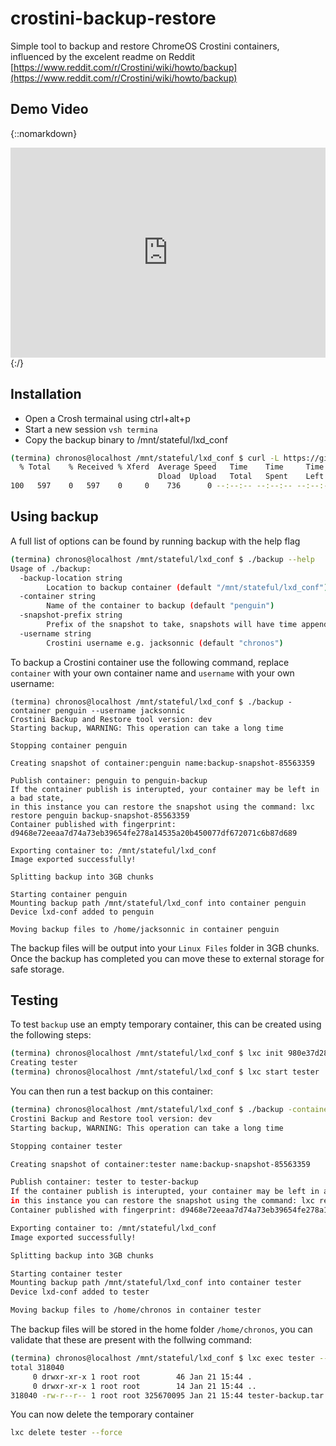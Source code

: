 # crostini-backup-restore
Simple tool to backup and restore ChromeOS Crostini containers, influenced by the excelent readme on Reddit
[https://www.reddit.com/r/Crostini/wiki/howto/backup](https://www.reddit.com/r/Crostini/wiki/howto/backup)

## Demo Video
{::nomarkdown}
<div style="position: relative; padding-bottom: 66.66666666666666%; height: 0;"><iframe src="https://www.useloom.com/embed/71cdc4055744465f8f467f65cd26db44" frameborder="0" webkitallowfullscreen mozallowfullscreen allowfullscreen style="position: absolute; top: 0; left: 0; width: 100%; height: 100%;"></iframe></div>
{:/}

## Installation
* Open a Crosh termainal using ctrl+alt+p
* Start a new session `vsh termina`
* Copy the backup binary to /mnt/stateful/lxd_conf
```bash
(termina) chronos@localhost /mnt/stateful/lxd_conf $ curl -L https://github.com/nicholasjackson/crostini-backup-restore/releases/download/v0.0.1/backup -o /mnt/stateful/lxd_conf/backup
  % Total    % Received % Xferd  Average Speed   Time    Time     Time  Current
                                 Dload  Upload   Total   Spent    Left  Speed
100   597    0   597    0     0    736      0 --:--:-- --:--:-- --:--:--   790
```

## Using backup
A full list of options can be found by running backup with the help flag
```bash
(termina) chronos@localhost /mnt/stateful/lxd_conf $ ./backup --help
Usage of ./backup:
  -backup-location string
        Location to backup container (default "/mnt/stateful/lxd_conf")
  -container string
        Name of the container to backup (default "penguin")
  -snapshot-prefix string
        Prefix of the snapshot to take, snapshots will have time appended to them (default "backup-snapshot")
  -username string
        Crostini username e.g. jacksonnic (default "chronos")
```

To backup a Crostini container use the following command, replace `container` with your own container name and `username` with your own username:

```
(termina) chronos@localhost /mnt/stateful/lxd_conf $ ./backup -container penguin --username jacksonnic
Crostini Backup and Restore tool version: dev
Starting backup, WARNING: This operation can take a long time

Stopping container penguin

Creating snapshot of container:penguin name:backup-snapshot-85563359

Publish container: penguin to penguin-backup
If the container publish is interupted, your container may be left in a bad state,
in this instance you can restore the snapshot using the command: lxc restore penguin backup-snapshot-85563359
Container published with fingerprint: d9468e72eeaa7d74a73eb39654fe278a14535a20b450077df672071c6b87d689

Exporting container to: /mnt/stateful/lxd_conf
Image exported successfully!           

Splitting backup into 3GB chunks

Starting container penguin
Mounting backup path /mnt/stateful/lxd_conf into container penguin
Device lxd-conf added to penguin

Moving backup files to /home/jacksonnic in container penguin
```

The backup files will be output into your `Linux Files` folder in 3GB chunks.  Once the backup has completed you can move these to external storage for safe storage.

## Testing
To test `backup` use an empty temporary container, this can be created using the following steps:

```bash
(termina) chronos@localhost /mnt/stateful/lxd_conf $ lxc init 980e37d286ad tester
Creating tester
(termina) chronos@localhost /mnt/stateful/lxd_conf $ lxc start tester
```

You can then run a test backup on this container:
```bash
(termina) chronos@localhost /mnt/stateful/lxd_conf $ ./backup -container tester
Crostini Backup and Restore tool version: dev
Starting backup, WARNING: This operation can take a long time

Stopping container tester

Creating snapshot of container:tester name:backup-snapshot-85563359

Publish container: tester to tester-backup
If the container publish is interupted, your container may be left in a bad state,
in this instance you can restore the snapshot using the command: lxc restore tester backup-snapshot-85563359
Container published with fingerprint: d9468e72eeaa7d74a73eb39654fe278a14535a20b450077df672071c6b87d689

Exporting container to: /mnt/stateful/lxd_conf
Image exported successfully!           

Splitting backup into 3GB chunks

Starting container tester
Mounting backup path /mnt/stateful/lxd_conf into container tester
Device lxd-conf added to tester

Moving backup files to /home/chronos in container tester
```

The backup files will be stored in the home folder `/home/chronos`, you can validate that these are present with the follwing command:

```bash
(termina) chronos@localhost /mnt/stateful/lxd_conf $ lxc exec tester -- ls -las /home/chronos
total 318040
     0 drwxr-xr-x 1 root root        46 Jan 21 15:44 .
     0 drwxr-xr-x 1 root root        14 Jan 21 15:44 ..
318040 -rw-r--r-- 1 root root 325670095 Jan 21 15:44 tester-backup.tar.gz.aa
```

You can now delete the temporary container

```bash
lxc delete tester --force
```
